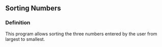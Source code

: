 
## Sorting Numbers
### Definition
This program allows sorting the three numbers entered by the user from largest to smallest.